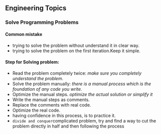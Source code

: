 ## Engineering Topics
### Solve Programming Problems
#### Common mistake 
* trying to solve the problem without understand it in clear way.
* trying to solve the problem on the first iteration.Keep it simple.
#### Step for Solving problem:
* Read the problem completely twice: *make sure you completely understand the problem.*
* Solve the problem manually: *there is a manual process which is the foundation of any code you write.*
* Optimize the manual steps. *optimize the actual solution or simplify it*
* Write the manual steps as comments.
* Replace the comments with real code.
* Optimize the real code.
* having confidence in this process, is to practice it.
* `divide and conquer`complicated problem, try and find a way to cut the problem directly in half and then following the process
